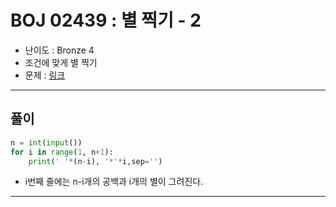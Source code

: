 # BOJ 02439 : 별 찍기 - 2
- 난이도 : Bronze 4
- 조건에 맞게 별 찍기
- 문제 : [링크](https://www.acmicpc.net/problem/2439)

---  

## 풀이
```python
n = int(input())
for i in range(1, n+1):
    print(' '*(n-i), '*'*i,sep='')

```
- i번째 줄에는 n-i개의 공백과 i개의 별이 그려진다.

---
